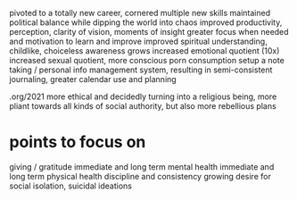 pivoted to a totally new career, cornered multiple new skills
maintained political balance while dipping the world into chaos
improved productivity, perception, clarity of vision, moments of insight
greater focus when needed and motivation to learn and improve
improved spiritual understanding, childlike, choiceless awareness grows
increased emotional quotient (10x)
increased sexual quotient, more conscious porn consumption
setup a note taking / personal info management system, resulting in semi-consistent journaling, greater calendar use and planning 

.org/2021
more ethical and decidedly turning into a religious being, more pliant towards all kinds of social authority, but also more rebellious
plans

# points to focus on

giving / gratitude
immediate and long term mental health
immediate and long term physical health
discipline and consistency
growing desire for social isolation, suicidal ideations
